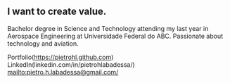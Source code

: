 <!--
**Pietrohl/Pietrohl** is a ✨ _special_ ✨ repository because its `README.md` (this file) appears on your GitHub profile.-->

## I want to create value.

Bachelor degree in Science and Technology attending my last year in Aerospace Engineering at Universidade Federal do ABC. Passionate about technology and aviation. 


Portfolio(https://pietrohl.github.com) \
LinkedIn(linkedin.com/in/pietrohlabadessa/) \
<mailto:pietro.h.labadessa@gmail.com/>

